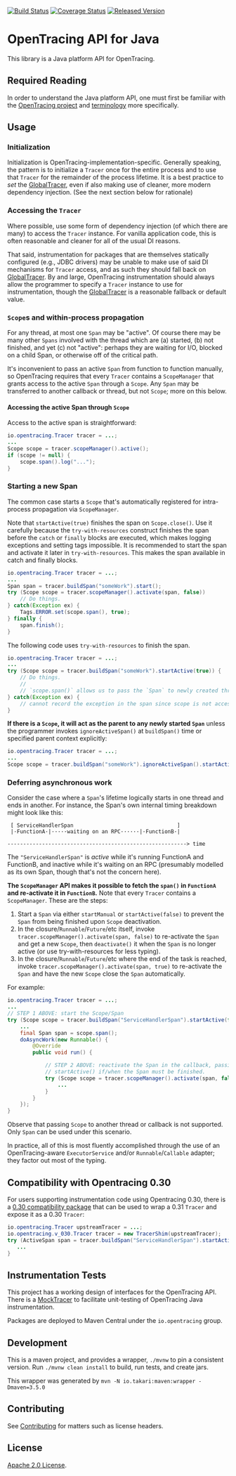 [![Build Status][ci-img]][ci] [![Coverage Status][cov-img]][cov] [![Released Version][maven-img]][maven]

# OpenTracing API for Java

This library is a Java platform API for OpenTracing.

## Required Reading

In order to understand the Java platform API, one must first be familiar with
the [OpenTracing project](http://opentracing.io) and
[terminology](http://opentracing.io/documentation/pages/spec.html) more specifically.

## Usage

### Initialization

Initialization is OpenTracing-implementation-specific. Generally speaking, the pattern is to initialize a `Tracer` once for the entire process and to use that `Tracer` for the remainder of the process lifetime. It is a best practice to _set_ the [GlobalTracer](https://github.com/opentracing/opentracing-java/blob/master/opentracing-util/src/main/java/io/opentracing/util/GlobalTracer.java), even if also making use of cleaner, more modern dependency injection. (See the next section below for rationale)

### Accessing the `Tracer`

Where possible, use some form of dependency injection (of which there are many) to access the `Tracer` instance. For vanilla application code, this is often reasonable and cleaner for all of the usual DI reasons.

That said, instrumentation for packages that are themselves statically configured (e.g., JDBC drivers) may be unable to make use of said DI mechanisms for `Tracer` access, and as such they should fall back on [GlobalTracer](https://github.com/opentracing/opentracing-java/blob/master/opentracing-util/src/main/java/io/opentracing/util/GlobalTracer.java). By and large, OpenTracing instrumentation should always allow the programmer to specify a `Tracer` instance to use for instrumentation, though the [GlobalTracer](https://github.com/opentracing/opentracing-java/blob/master/opentracing-util/src/main/java/io/opentracing/util/GlobalTracer.java) is a reasonable fallback or default value.

### `Scope`s and within-process propagation

For any thread, at most one `Span` may be "active". Of course there may be many other `Spans` involved with the thread which are (a) started, (b) not finished, and yet (c) not "active": perhaps they are waiting for I/O, blocked on a child Span, or otherwise off of the critical path.
 
It's inconvenient to pass an active `Span` from function to function manually, so OpenTracing requires that every `Tracer` contains a `ScopeManager` that grants access to the active `Span` through a `Scope`. Any `Span` may be transferred to another callback or thread, but not `Scope`; more on this below.

#### Accessing the active Span through `Scope`

Access to the active span is straightforward:

```java
io.opentracing.Tracer tracer = ...;
...
Scope scope = tracer.scopeManager().active();
if (scope != null) {
    scope.span().log("...");
}
```

### Starting a new Span

The common case starts a `Scope` that's automatically registered for intra-process propagation via `ScopeManager`.

Note that `startActive(true)` finishes the span on `Scope.close()`.
Use it carefully because the `try-with-resources` construct finishes the span before
the `catch` or `finally` blocks are executed, which makes logging exceptions and 
setting tags impossible. It is recommended to start the span and activate it later in `try-with-resources`.
This makes the span available in catch and finally blocks.

```java
io.opentracing.Tracer tracer = ...;
...
Span span = tracer.buildSpan("someWork").start();
try (Scope scope = tracer.scopeManager().activate(span, false))
    // Do things.
} catch(Exception ex) {
    Tags.ERROR.set(scope.span(), true);
} finally {
    span.finish();
}
```

The following code uses `try-with-resources` to finish the span.

```java
io.opentracing.Tracer tracer = ...;
...
try (Scope scope = tracer.buildSpan("someWork").startActive(true)) {
    // Do things.
    //
    // `scope.span()` allows us to pass the `Span` to newly created threads.
} catch(Exception ex) {
    // cannot record the exception in the span since scope is not accessible and span is finished
}
```

**If there is a `Scope`, it will act as the parent to any newly started `Span`** unless 
the programmer invokes `ignoreActiveSpan()` at `buildSpan()` time or specified parent context explicitly:

```java
io.opentracing.Tracer tracer = ...;
...
Scope scope = tracer.buildSpan("someWork").ignoreActiveSpan().startActive();
```

### Deferring asynchronous work

Consider the case where a `Span`'s lifetime logically starts in one thread and ends in another. For instance, the Span's own internal timing breakdown might look like this:

```
 [ ServiceHandlerSpan                                 ]
 |·FunctionA·|·····waiting on an RPC······|·FunctionB·|
            
---------------------------------------------------------> time
```

The `"ServiceHandlerSpan"` is _active_ while it's running FunctionA and FunctionB, and inactive while it's waiting on an RPC (presumably modelled as its own Span, though that's not the concern here).

**The `ScopeManager` API makes it possible to fetch the `span()` in `FunctionA` and re-activate it in `FunctionB`.** Note that every `Tracer` contains a `ScopeManager`. These are the steps:

1. Start a `Span` via either `startManual` or `startActive(false)` to prevent the `Span` from being finished upon `Scope` deactivation.
2. In the closure/`Runnable`/`Future`/etc itself, invoke `tracer.scopeManager().activate(span, false)` to re-activate the `Span` and get a new `Scope`, then `deactivate()` it when the `Span` is no longer active (or use try-with-resources for less typing).
3. In the closure/`Runnable`/`Future`/etc where the end of the task is reached, invoke `tracer.scopeManager().activate(span, true)` to re-activate the `Span` and have the new `Scope` close the `Span` automatically.

For example:

```java
io.opentracing.Tracer tracer = ...;
...
// STEP 1 ABOVE: start the Scope/Span
try (Scope scope = tracer.buildSpan("ServiceHandlerSpan").startActive(false)) {
    ...
    final Span span = scope.span();
    doAsyncWork(new Runnable() {
        @Override
        public void run() {

            // STEP 2 ABOVE: reactivate the Span in the callback, passing true to
            // startActive() if/when the Span must be finished.
            try (Scope scope = tracer.scopeManager().activate(span, false)) {
                ...
            }
        }
    });
}
```

Observe that passing `Scope` to another thread or callback is not supported. Only `Span` can be used under this scenario.

In practice, all of this is most fluently accomplished through the use of an OpenTracing-aware `ExecutorService` and/or `Runnable`/`Callable` adapter; they factor out most of the typing.

## Compatibility with Opentracing 0.30

For users supporting instrumentation code using Opentracing 0.30, there is a [0.30 compatibility package](https://github.com/opentracing/opentracing-java-v030) that can be used to wrap a 0.31 `Tracer` and expose it as a 0.30 `Tracer`:

```java
io.opentracing.Tracer upstreamTracer = ...;
io.opentracing.v_030.Tracer tracer = new TracerShim(upstreamTracer);
try (ActiveSpan span = tracer.buildSpan("ServiceHandlerSpan").startActive()) {
   ...
}
```

## Instrumentation Tests

This project has a working design of interfaces for the OpenTracing API. There
is a [MockTracer](https://github.com/opentracing/opentracing-java/tree/master/opentracing-mock)
to facilitate unit-testing of OpenTracing Java instrumentation.

Packages are deployed to Maven Central under the `io.opentracing` group.

## Development

This is a maven project, and provides a wrapper, `./mvnw` to pin a consistent
version. Run `./mvnw clean install` to build, run tests, and create jars.

This wrapper was generated by `mvn -N io.takari:maven:wrapper -Dmaven=3.5.0`

## Contributing

See [Contributing](CONTRIBUTING.md) for matters such as license headers.


  [ci-img]: https://travis-ci.org/opentracing/opentracing-java.svg?branch=master
  [ci]: https://travis-ci.org/opentracing/opentracing-java
  [cov-img]: https://coveralls.io/repos/github/opentracing/opentracing-java/badge.svg?branch=master
  [cov]: https://coveralls.io/github/opentracing/opentracing-java?branch=master
  [maven-img]: https://img.shields.io/maven-central/v/io.opentracing/opentracing-api.svg?maxAge=2592000
  [maven]: http://search.maven.org/#search%7Cga%7C1%7Copentracing-api

## License

[Apache 2.0 License](./LICENSE).


